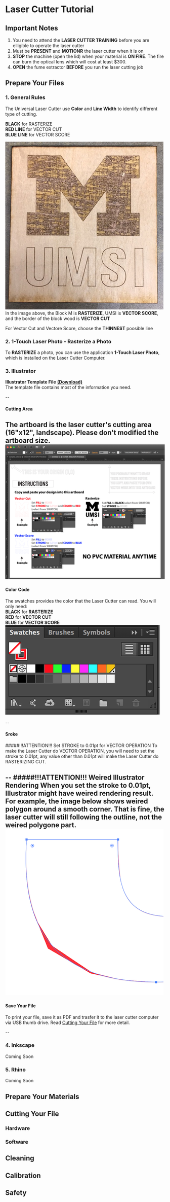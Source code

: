 # Laser Cutter Tutorial

## Important Notes
1. You need to attend the **LASER CUTTER TRAINING** before you are elligible to operate the laser cutter
2. Must be **PRESENT** and **MOTIONR** the laser cutter when it is on
3. **STOP** the machine (open the lid) when your material is **ON FIRE**. The fire can burn the optical lens which will cost at least $300.
4. **OPEN** the fume extractor **BEFORE** you run the laser cutting job

## Prepare Your Files
### 1. General Rules
The Universal Laser Cutter use **Color** and **Line Width** to identify different type of cutting.

**BLACK** for RASTERIZE  
**RED LINE** for VECTOR CUT  
**BLUE LINE** for VECTOR SCORE  

![Demo](img/LaserCutDemo.JPG)  
In the image above, the Block M is **RASTERIZE**, UMSI is **VECTOR SCORE**, and the border of the block wood is **VECTOR CUT**

For Vector Cut and Vectore Score, choose the **THINNEST** poosible line

### 2. 1-Touch Laser Photo - Rasterize a Photo
To **RASTERIZE** a photo, you can use the application **1-Touch Laser Photo**, which is installed on the Laser Cutter Computer.

### 3. Illustrator
**Illustrator Template File** [**(Download)**](LaserInfo/VLS230.ait)  
The template file contains most of the information you need.

--
#### Cutting Area
The artboard is the laser cutter's cutting area (**16"x12"**, landscape). Please don't modified the artboard size. ![Cutting Area](img/CuttingArea.png)
--
#### Color Code
The swatches provides the color that the Laser Cutter can read. You will only need:  
**BLACK** for **RASTERIZE**  
**RED** for **VECTOR CUT**  
**BLUE** for **VECTOR SCORE**  
![Swatches](img/Swatches.png)

--
#### Sroke
#####!!!ATTENTION!!! Set STROKE to 0.01pt for VECTOR OPERATION
To make the Laser Cutter do VECTOR OPERATION, you will need to set the stroke to 0.01pt, any value other than 0.01pt will make the Laser Cutter do RASTERIZING CUT.

--
#####!!!ATTENTION!!! Weired Illustrator Rendering
When you set the stroke to 0.01pt, Illustrator might have weired rendering result. For example, the image below shows weired polygon around a smooth corner. That is fine, the laser cutter will still following the outline, not the weired polygone part.
![Weired Illustrator Rendering](img/WeiredAIRender.png)
--
#### Save Your File
To print your file, save it as PDF and trasfer it to the laser cutter computer via USB thumb drive. Read [Cutting Your File](#cutting_your_file) for more detail.

--
###  4. Inkscape
Coming Soon
### 5. Rhino
Coming Soon

## Prepare Your Materials

## Cutting Your File<a name="cutting_your_file"></a>
### Hardware
### Software

## Cleaning
## Calibration
## Safety





